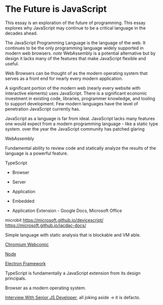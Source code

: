 # The Future is JavaScript

This essay is an exploration of the future of programming. This essay explores why JavaScript may continue to be a critical language in the decades ahead.

The JavaScript Programming Language is the language of the web. It continues to be the only programming language widely supported in modern web browsers. _note_ WebAssembly is a potential alternative but by design it lacks many of the features that make JavaScript flexible and useful.

Web Browsers can be thought of as the modern operating system that serves as a front end for nearly every modern application. 

A significant portion of the modern web (nearly every website with interactive elements) uses JavaScript. There is a significant economic investment in existing code, libraries, programmer knowledge, and tooling to support development. Few modern languages have the level of penetration JavaScript currently has.

JavaScript as a language is far from ideal. JavaScript lacks many features one would expect from a modern programming language - like a static type system. over the year the JavaScript community has patched glaring


WebAssembly

Fundamental ability to review code and statically analyze the results of the language is a powerful feature.

TypeScript

- Browser
- Server
- Application
- Embedded

- Application Extension -  Google Docs, Microsoft Office

microbit
https://microsoft.github.io/devicescript/
https://microsoft.github.io/jacdac-docs/

Simple language with static analysis that is blockable and VM able.


[Chromium Webcomic](https://www.google.com/googlebooks/chrome/med_00.html)

[Node](https://nodejs.org)

[Electron Framework](https://www.electronjs.org)

TypeScript is fundamentally a JavaScript extension from its design principals.

Browser as a modern operating system.

[Interview With Senior JS Developer](https://www.youtube.com/watch?v=Uo3cL4nrGOk&ab_channel=Programmersarealsohuman), all joking aside -> it is defacto.